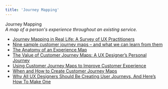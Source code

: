 ```yaml
---
title: 'Journey Mapping'
---
```


Journey Mapping  
_A map of a person's experience throughout an existing service._

*   [Journey Mapping in Real Life: A Survey of UX Practitioners](https://www.nngroup.com/articles/journey-mapping-ux-practitioners/)
*   [Nine sample customer journey maps – and what we can learn from them](https://www.mycustomer.com/experience/engagement/nine-sample-customer-journey-maps-and-what-we-can-learn-from-them)
*   [The Anatomy of an Experience Map](http://adaptivepath.org/ideas/the-anatomy-of-an-experience-map/)
*   [The Value of Customer Journey Maps: A UX Designer’s Personal Journey](https://www.uxmatters.com/mt/archives/2011/09/the-value-of-customer-journey-maps-a-ux-designers-personal-journey.php)
*   [Using Customer Journey Maps to Improve Customer Experience](https://hbr.org/2010/11/using-customer-journey-maps-to)
*   [When and How to Create Customer Journey Maps](https://www.nngroup.com/articles/customer-journey-mapping/)
*   [Why All UX Designers Should Be Creating User Journeys, And Here’s How To Make One](https://theblog.adobe.com/why-all-ux-designers-should-be-creating-user-journeys-and-heres-how-to-make-one/)
